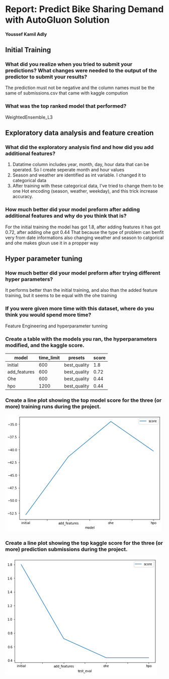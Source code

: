 # Report: Predict Bike Sharing Demand with AutoGluon Solution
#### Youssef Kamil Adly

## Initial Training
### What did you realize when you tried to submit your predictions? What changes were needed to the output of the predictor to submit your results?
The prediction must not be negative and the column names must be the same of submissions.csv that came with kaggle compution 

### What was the top ranked model that performed?
 WeightedEnsemble_L3

## Exploratory data analysis and feature creation
### What did the exploratory analysis find and how did you add additional features?
1. Datatime column includes year, month, day, hour data that can be sperated. So I create seperate month and hour values
2. Season and weather are identified as int variable. I changed it to categorical data
3. After training with these categorical data, I've tried to change them to be one Hot encoding (season, weather, weekday), and this trick increase accuracy.


### How much better did your model preform after adding additional features and why do you think that is?
For the initial training the model has got 1.8, after adding features it has got 0.72, after adding ohe got 0.44
That because the type of problem can benfit very from date informations also changing weather and season to catgorical and ohe makes gloun use it in a propper way

## Hyper parameter tuning
### How much better did your model preform after trying different hyper parameters?
It performs better than the initial training, and also than the added feature training, but it seems to be equal with the ohe training 

### If you were given more time with this dataset, where do you think you would spend more time?
Feature Engineering and hyperparameter tunning

### Create a table with the models you ran, the hyperparameters modified, and the kaggle score.
|model|time_limit|presets|score|
|--|--|--|--|
|initial|600|best_quality|1.8|
|add_features|600|best_quality|0.72|
|Ohe|600|best_quality|0.44|
|hpo|1200|best_quality|0.44|

### Create a line plot showing the top model score for the three (or more) training runs during the project.

![model_train_score.png](model.png)

### Create a line plot showing the top kaggle score for the three (or more) prediction submissions during the project.

![model_test_score.png](test.png)
